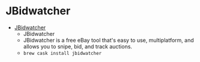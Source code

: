 # JBidwatcher
- [JBidwatcher](https://www.jbidwatcher.com/)
  -  JBidwatcher
  - JBidwatcher is a free eBay tool that's easy to use, multiplatform, and allows you to snipe, bid, and track auctions.
  - `brew cask install jbidwatcher`
